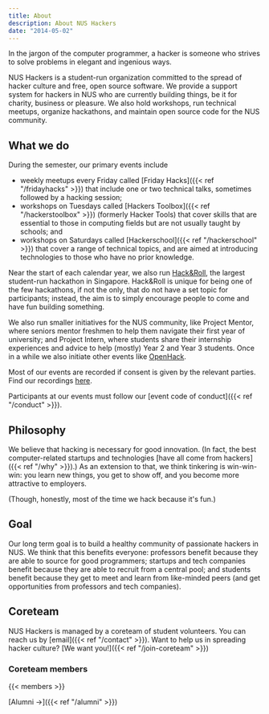 ```yaml
---
title: About
description: About NUS Hackers
date: "2014-05-02"
---
```


In the jargon of the computer programmer, a hacker is someone who strives to solve problems in elegant and ingenious ways.

NUS Hackers is a student-run organization committed to the spread of hacker culture and free, open source software. We provide a support system for hackers in NUS who are currently building things, be it for charity, business or pleasure. We also hold workshops, run technical meetups, organize hackathons, and maintain open source code for the NUS community.

## What we do

During the semester, our primary events include

- weekly meetups every Friday called [Friday Hacks]({{< ref "/fridayhacks" >}}) that include one or two technical talks, sometimes followed by a hacking session;
- workshops on Tuesdays called [Hackers Toolbox]({{< ref "/hackerstoolbox" >}}) (formerly Hacker Tools) that cover skills that are essential to those in computing fields but are not usually taught by schools; and
- workshops on Saturdays called [Hackerschool]({{< ref "/hackerschool" >}}) that cover a range of technical topics, and are aimed at introducing technologies to those who have no prior knowledge.

Near the start of each calendar year, we also run [Hack&amp;Roll](https://hacknroll.nushackers.org/), the largest student-run hackathon in Singapore. Hack&Roll is unique for being one of the few hackathons, if not the only, that do not have a set topic for participants; instead, the aim is to simply encourage people to come and have fun building something.

We also run smaller initiatives for the NUS community, like Project Mentor, where seniors mentor freshmen to help them navigate their first year of university; and Project Intern, where students share their internship experiences and advice to help (mostly) Year 2 and Year 3 students. Once in a while we also initiate other events like [OpenHack](https://openhack.nushackers.org).

Most of our events are recorded if consent is given by the relevant parties. Find our recordings [here](https://www.youtube.com/@NUSHackersChannel/playlists).

Participants at our events must follow our [event code of conduct]({{< ref "/conduct" >}}).

## Philosophy

We believe that hacking is necessary for good innovation. (In fact, the best computer-related startups and technologies [have all come from hackers]({{< ref "/why" >}}).) As an extension to that, we think tinkering is win-win-win: you learn new things, you get to show off, and you become more attractive to employers.

(Though, honestly, most of the time we hack because it's fun.)

## Goal

Our long term goal is to build a healthy community of passionate hackers in NUS. We think that this benefits everyone: professors benefit because they are able to source for good programmers; startups and tech companies benefit because they are able to recruit from a central pool; and students benefit because they get to meet and learn from like-minded peers (and get opportunities from professors and tech companies).

## Coreteam

NUS Hackers is managed by a coreteam of student volunteers. You can reach us by [email]({{< ref "/contact" >}}). Want to help us in spreading hacker culture? [We want you!]({{< ref "/join-coreteam" >}})

### Coreteam members

{{< members >}}

[Alumni →]({{< ref "/alumni" >}})
